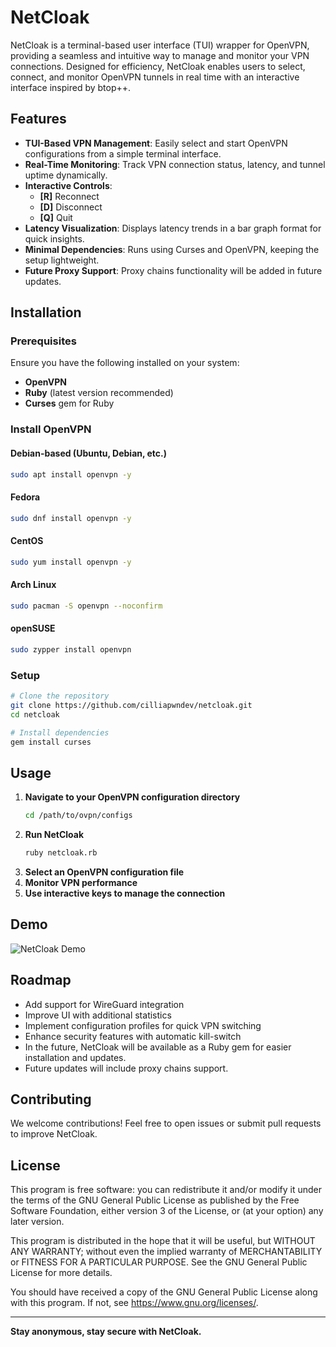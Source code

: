 # NetCloak

NetCloak is a terminal-based user interface (TUI) wrapper for OpenVPN, providing a seamless and intuitive way to manage and monitor your VPN connections. Designed for efficiency, NetCloak enables users to select, connect, and monitor OpenVPN tunnels in real time with an interactive interface inspired by btop++.

## Features

- **TUI-Based VPN Management**: Easily select and start OpenVPN configurations from a simple terminal interface.
- **Real-Time Monitoring**: Track VPN connection status, latency, and tunnel uptime dynamically.
- **Interactive Controls**:
  - **[R]** Reconnect
  - **[D]** Disconnect
  - **[Q]** Quit
- **Latency Visualization**: Displays latency trends in a bar graph format for quick insights.
- **Minimal Dependencies**: Runs using Curses and OpenVPN, keeping the setup lightweight.
- **Future Proxy Support**: Proxy chains functionality will be added in future updates.

## Installation

### Prerequisites

Ensure you have the following installed on your system:

- **OpenVPN**
- **Ruby** (latest version recommended)
- **Curses** gem for Ruby

### Install OpenVPN

#### Debian-based (Ubuntu, Debian, etc.)
```sh
sudo apt install openvpn -y
```

#### Fedora
```sh
sudo dnf install openvpn -y
```

#### CentOS
```sh
sudo yum install openvpn -y
```

#### Arch Linux
```sh
sudo pacman -S openvpn --noconfirm
```

#### openSUSE
```sh
sudo zypper install openvpn
```

### Setup

```sh
# Clone the repository
git clone https://github.com/cilliapwndev/netcloak.git
cd netcloak

# Install dependencies
gem install curses
```

## Usage

1. **Navigate to your OpenVPN configuration directory**
   ```sh
   cd /path/to/ovpn/configs
   ```
2. **Run NetCloak**
   ```sh
   ruby netcloak.rb
   ```
3. **Select an OpenVPN configuration file**
4. **Monitor VPN performance**
5. **Use interactive keys to manage the connection**

## Demo

![NetCloak Demo](https://imgur.com/a/kGLC2qk)

## Roadmap

- Add support for WireGuard integration
- Improve UI with additional statistics
- Implement configuration profiles for quick VPN switching
- Enhance security features with automatic kill-switch
- In the future, NetCloak will be available as a Ruby gem for easier installation and updates.
- Future updates will include proxy chains support.

## Contributing

We welcome contributions! Feel free to open issues or submit pull requests to improve NetCloak.

## License

This program is free software: you can redistribute it and/or modify it under the terms of the GNU General Public License as published by the Free Software Foundation, either version 3 of the License, or (at your option) any later version.

This program is distributed in the hope that it will be useful, but WITHOUT ANY WARRANTY; without even the implied warranty of MERCHANTABILITY or FITNESS FOR A PARTICULAR PURPOSE. See the GNU General Public License for more details.

You should have received a copy of the GNU General Public License along with this program. If not, see <https://www.gnu.org/licenses/>.

---

**Stay anonymous, stay secure with NetCloak.**

